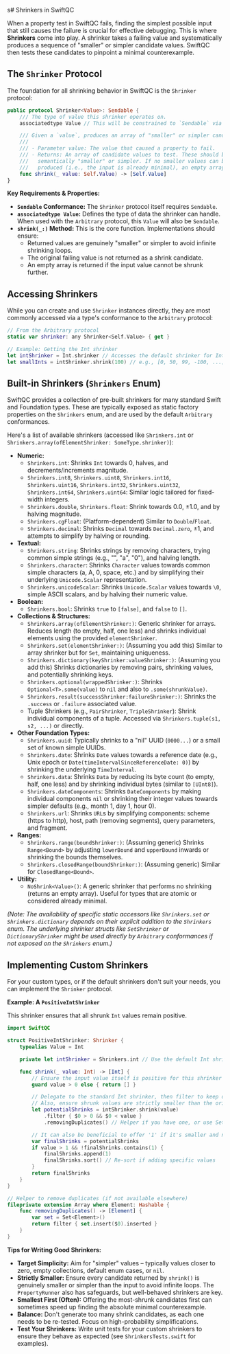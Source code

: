 s# Shrinkers in SwiftQC

When a property test in SwiftQC fails, finding the simplest possible input that still causes the failure is crucial for effective debugging. This is where **Shrinkers** come into play. A shrinker takes a failing value and systematically produces a sequence of "smaller" or simpler candidate values. SwiftQC then tests these candidates to pinpoint a minimal counterexample.

## The `Shrinker` Protocol

The foundation for all shrinking behavior in SwiftQC is the `Shrinker` protocol:

```swift
public protocol Shrinker<Value>: Sendable {
    /// The type of value this shrinker operates on.
    associatedtype Value // This will be constrained to `Sendable` via `Arbitrary.Value`

    /// Given a `value`, produces an array of "smaller" or simpler candidate values.
    ///
    /// - Parameter value: The value that caused a property to fail.
    /// - Returns: An array of candidate values to test. These should be
    ///   semantically "smaller" or simpler. If no smaller values can be
    ///   produced (i.e., the input is already minimal), an empty array should be returned.
    func shrink(_ value: Self.Value) -> [Self.Value]
}
```

**Key Requirements & Properties:**

*   **`Sendable` Conformance:** The `Shrinker` protocol itself requires `Sendable`.
*   **`associatedtype Value`:** Defines the type of data the shrinker can handle. When used with the `Arbitrary` protocol, this `Value` will also be `Sendable`.
*   **`shrink(_:)` Method:** This is the core function. Implementations should ensure:
    *   Returned values are genuinely "smaller" or simpler to avoid infinite shrinking loops.
    *   The original failing value is not returned as a shrink candidate.
    *   An empty array is returned if the input value cannot be shrunk further.

## Accessing Shrinkers

While you can create and use `Shrinker` instances directly, they are most commonly accessed via a type's conformance to the `Arbitrary` protocol:

```swift
// From the Arbitrary protocol
static var shrinker: any Shrinker<Self.Value> { get }

// Example: Getting the Int shrinker
let intShrinker = Int.shrinker // Accesses the default shrinker for Int
let smallInts = intShrinker.shrink(100) // e.g., [0, 50, 99, -100, ...]
```

## Built-in Shrinkers (`Shrinkers` Enum)

SwiftQC provides a collection of pre-built shrinkers for many standard Swift and Foundation types. These are typically exposed as static factory properties on the `Shrinkers` enum, and are used by the default `Arbitrary` conformances.

Here's a list of available shrinkers (accessed like `Shrinkers.int` or `Shrinkers.array(ofElementShrinker: SomeType.shrinker)`):

*   **Numeric:**
    *   `Shrinkers.int`: Shrinks `Int` towards 0, halves, and decrements/increments magnitude.
    *   `Shrinkers.int8`, `Shrinkers.uint8`, `Shrinkers.int16`, `Shrinkers.uint16`, `Shrinkers.int32`, `Shrinkers.uint32`, `Shrinkers.int64`, `Shrinkers.uint64`: Similar logic tailored for fixed-width integers.
    *   `Shrinkers.double`, `Shrinkers.float`: Shrink towards 0.0, ±1.0, and by halving magnitude.
    *   `Shrinkers.cgFloat`: (Platform-dependent) Similar to `Double`/`Float`.
    *   `Shrinkers.decimal`: Shrinks `Decimal` towards `Decimal.zero`, ±1, and attempts to simplify by halving or rounding.
*   **Textual:**
    *   `Shrinkers.string`: Shrinks strings by removing characters, trying common simple strings (e.g., "", "a", "0"), and halving length.
    *   `Shrinkers.character`: Shrinks `Character` values towards common simple characters (a, A, 0, space, etc.) and by simplifying their underlying `Unicode.Scalar` representation.
    *   `Shrinkers.unicodeScalar`: Shrinks `Unicode.Scalar` values towards `\0`, simple ASCII scalars, and by halving their numeric value.
*   **Boolean:**
    *   `Shrinkers.bool`: Shrinks `true` to `[false]`, and `false` to `[]`.
*   **Collections & Structures:**
    *   `Shrinkers.array(ofElementShrinker:)`: Generic shrinker for arrays. Reduces length (to empty, half, one less) and shrinks individual elements using the provided `elementShrinker`.
    *   `Shrinkers.set(elementShrinker:)`: (Assuming you add this) Similar to array shrinker but for `Set`, maintaining uniqueness.
    *   `Shrinkers.dictionary(keyShrinker:valueShrinker:)`: (Assuming you add this) Shrinks dictionaries by removing pairs, shrinking values, and potentially shrinking keys.
    *   `Shrinkers.optional(wrappedShrinker:)`: Shrinks `Optional<T>.some(value)` to `nil` and also to `.some(shrunkValue)`.
    *   `Shrinkers.result(successShrinker:failureShrinker:)`: Shrinks the `.success` or `.failure` associated value.
    *   Tuple Shrinkers (e.g., `PairShrinker`, `TripleShrinker`): Shrink individual components of a tuple. Accessed via `Shrinkers.tuple(s1, s2, ...)` or directly.
*   **Other Foundation Types:**
    *   `Shrinkers.uuid`: Typically shrinks to a "nil" UUID (`0000...`) or a small set of known simple UUIDs.
    *   `Shrinkers.date`: Shrinks `Date` values towards a reference date (e.g., Unix epoch or `Date(timeIntervalSinceReferenceDate: 0)`) by shrinking the underlying `TimeInterval`.
    *   `Shrinkers.data`: Shrinks `Data` by reducing its byte count (to empty, half, one less) and by shrinking individual bytes (similar to `[UInt8]`).
    *   `Shrinkers.dateComponents`: Shrinks `DateComponents` by making individual components `nil` or shrinking their integer values towards simpler defaults (e.g., month 1, day 1, hour 0).
    *   `Shrinkers.url`: Shrinks `URL`s by simplifying components: scheme (https to http), host, path (removing segments), query parameters, and fragment.
*   **Ranges:**
    *   `Shrinkers.range(boundShrinker:)`: (Assuming generic) Shrinks `Range<Bound>` by adjusting `lowerBound` and `upperBound` inwards or shrinking the bounds themselves.
    *   `Shrinkers.closedRange(boundShrinker:)`: (Assuming generic) Similar for `ClosedRange<Bound>`.
*   **Utility:**
    *   `NoShrink<Value>()`: A generic shrinker that performs no shrinking (returns an empty array). Useful for types that are atomic or considered already minimal.

*(Note: The availability of specific static accessors like `Shrinkers.set` or `Shrinkers.dictionary` depends on their explicit addition to the `Shrinkers` enum. The underlying shrinker structs like `SetShrinker` or `DictionaryShrinker` might be used directly by `Arbitrary` conformances if not exposed on the `Shrinkers` enum.)*

## Implementing Custom Shrinkers

For your custom types, or if the default shrinkers don't suit your needs, you can implement the `Shrinker` protocol.

**Example: A `PositiveIntShrinker`**

This shrinker ensures that all shrunk `Int` values remain positive.

```swift
import SwiftQC

struct PositiveIntShrinker: Shrinker {
    typealias Value = Int

    private let intShrinker = Shrinkers.int // Use the default Int shrinker

    func shrink(_ value: Int) -> [Int] {
        // Ensure the input value itself is positive for this shrinker to make sense
        guard value > 0 else { return [] }

        // Delegate to the standard Int shrinker, then filter to keep only positive results.
        // Also, ensure shrunk values are strictly smaller than the original positive value.
        let potentialShrinks = intShrinker.shrink(value)
            .filter { $0 > 0 && $0 < value }
            .removingDuplicates() // Helper if you have one, or use Set

        // It can also be beneficial to offer '1' if it's smaller and not already present.
        var finalShrinks = potentialShrinks
        if value > 1 && !finalShrinks.contains(1) {
            finalShrinks.append(1)
            finalShrinks.sort() // Re-sort if adding specific values
        }
        return finalShrinks
    }
}

// Helper to remove duplicates (if not available elsewhere)
fileprivate extension Array where Element: Hashable {
    func removingDuplicates() -> [Element] {
        var set = Set<Element>()
        return filter { set.insert($0).inserted }
    }
}
```

**Tips for Writing Good Shrinkers:**

*   **Target Simplicity:** Aim for "simpler" values – typically values closer to zero, empty collections, default enum cases, or `nil`.
*   **Strictly Smaller:** Ensure every candidate returned by `shrink()` is genuinely smaller or simpler than the input to avoid infinite loops. The `PropertyRunner` also has safeguards, but well-behaved shrinkers are key.
*   **Smallest First (Often):** Offering the most-shrunk candidates first can sometimes speed up finding the absolute minimal counterexample.
*   **Balance:** Don't generate too many shrink candidates, as each one needs to be re-tested. Focus on high-probability simplifications.
*   **Test Your Shrinkers:** Write unit tests for your custom shrinkers to ensure they behave as expected (see `ShrinkersTests.swift` for examples).
